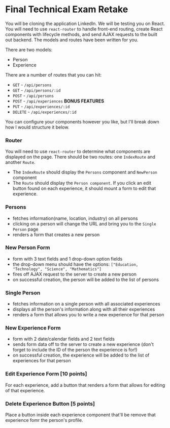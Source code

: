 # Final Technical Exam Retake
You will be cloning the application LinkedIn. We will be testing you on React. You will need to use `react-router` to handle front-end routing, create React components with lifecycle methods, and send AJAX requests to the built out backend. The models and routes have been written for you.

There are two models:
* Person
* Experience

There are a number of routes that you can hit:
* `GET` - `/api/persons`
* `GET` - `/api/persons/:id`
* `POST` - `/api/persons`
* `POST` - `/api/experiences`
**BONUS FEATURES**
* `PUT` - `/api/experiences/:id`
* `DELETE` - `/api/experiences/:id`  

You can configure your components however you like, but I'll break down how I would structure it below.

### Router
You will need to use `react-router` to determine what components are displayed on the page. There should be two routes: one `IndexRoute` and another `Route`.
* The `IndexRoute` should display the `Persons` component and `NewPerson` component
* The `Route` should display the `Person component`. If you click an edit button found on each experience, it should mount a form to edit that experience.

### Persons
  - fetches information(name, location, industry) on all persons
  - clicking on a person will change the URL and bring you to the `Single Person` page
  - renders a form that creates a new person

### New Person Form
  - form with 3 text fields and 1 drop-down option fields
  - the drop-down menu should have the options: `["Education, "Technology", "Science", "Mathematics"]`
  - fires off AJAX request to the server to create a new person
  - on successful creation, the person will be added to the list of persons

### Single Person
  - fetches information on a single person with all associated experiences
  - displays all the person's information along with all their experiences
  - renders a form that allows you to write a new experience for that person

### New Experience Form
  - form with 2 date/calendar fields and 2 text fields
  - sends form data off to the server to create a new experience (don't forget to include the ID of the person the experience is for!)
  - on successful creation, the experience will be added to the list of experiences for that person

### Edit Experience Form [10 points]
For each experience, add a button that renders a form that allows for editing of that experience.

### Delete Experience Button [5 points]
Place a button inside each experience component that'll be remove that experience fomr the person's profile.
